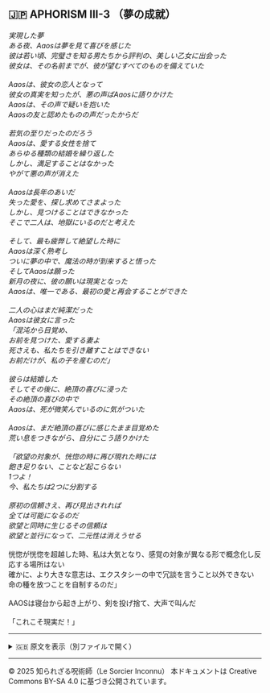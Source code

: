 ## 🇯🇵 APHORISM III-3 （夢の成就）

_実現した夢<br>
ある夜、Aaosは夢を見て喜びを感じた<br>
彼は若い頃、完璧さを知る男たちから評判の、美しい乙女に出会った<br>
彼女は、その名前までが、彼が望むすべてのものを備えていた_<br>
<br>
_Aaosは、彼女の恋人となって<br>
彼女の真実を知ったが、悪の声ばAaosに語りかけた<br>
Aaosは、その声で疑いを抱いた<br>
Aaosの友と認めたものの声だったからだ_<br>
<br>
_若気の至りだったのだろう<br>
Aaosは、愛する女性を捨て<br>
あらゆる種類の結婚を繰り返した<br>
しかし、満足することはなかった<br>
やがて悪の声が消えた_<br>
<br>
_Aaosは長年のあいだ<br>
失った愛を、探し求めてさまよった<br>
しかし、見つけることはできなかった<br>
そこで二人は、地獄にいるのだと考えた_<br>
<br>
_そして、最も疲弊して絶望した時に<br>
Aaosは深く熟考し<br>
ついに夢の中で、魔法の時が到来すると悟った<br>
そしてAaosは願った<br>
新月の夜に、彼の願いは現実となった<br>
Aaosは、唯一である、最初の愛と再会することができた_<br>
<br>
_二人の心はまだ純潔だった<br>
Aaosは彼女に言った<br>
「混沌から目覚め、<br>
お前を見つけた、愛する妻よ<br>
死さえも、私たちを引き離すことはできない<br>
お前だけが、私の子を産むのだ」_<br>
<br>
_彼らは結婚した<br>
そしてその後に、絶頂の喜びに浸った<br>
その絶頂の喜びの中で<br>
Aaosは、死が微笑んでいるのに気がついた_<br>
<br>
_Aaosは、まだ絶頂の喜びに感じたまま目覚めた<br>
荒い息をつきながら、自分にこう語りかけた_<br>
<br>
_「欲望の対象が、恍惚の時に再び現れた時には<br>
飽き足りない、ことなど起こらない<br>
1つよ！<br>
今、私たちは2つに分割する<br>
<br>
原初の信頼さえ、再び見出されれば<br>
全ては可能になるのだ<br>
欲望と同時に生じるその信頼は<br>
欲望と並行になって、二元性は消えうせる_<br>
<br>
恍惚が恍惚を超越した時、私は大気となり、感覚の対象が異なる形で概念化し反応する場所はない<br>
確かに、より大きな意志は、エクスタシーの中で冗談を言うこと以外できない<br>
命の種を放つことを自制するのだ」<br>
<br>
AAOSは寝台から起き上がり、剣を投げ捨て、大声で叫んだ<br>
<br>
「これこそ現実だ！」

---

<details>
<summary>🇬🇧 原文を表示（別ファイルで開く）</summary>

🔗 [原文を読む APHORISM III-3](aphorism05_dreame.md)

</details>

---

© 2025 知られざる呪術師（Le Sorcier Inconnu）
本ドキュメントは Creative Commons BY-SA 4.0 に基づき公開されています。

